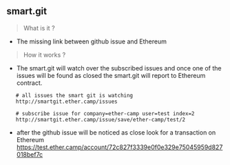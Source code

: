 
smart.git
--------------

 > What is it ?
 - The missing link between github issue and Ethereum
  
 > How it works ? 
 - The smart.git will watch over the subscribed issues 
   and once one of the issues will be found as closed
   the smart.git will report to Ethereum contract.
   
```
   # all issues the smart git is watching
   http://smartgit.ether.camp/issues
   
   # subscribe issue for company=ether-camp user=test index=2 
   http://smartgit.ether.camp/issue/save/ether-camp/test/2
```   

- after the github issue will be noticed as close look for a transaction on Ethereum 
https://test.ether.camp/account/72c827f3339e0f0e329e75045959d827018bef7c




